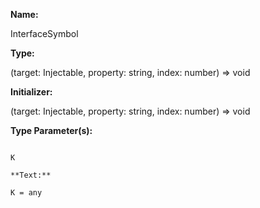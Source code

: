 **Name:**

InterfaceSymbol

**Type:**

(target: Injectable<K>, property: string, index: number) => void

**Initializer:**

(target: Injectable<K>, property: string, index: number) => void

**Type Parameter(s):**

```**Name:**

K

**Text:**

K = any

```

